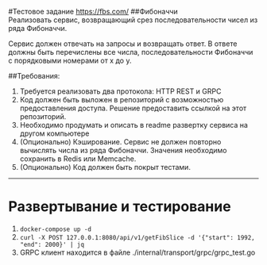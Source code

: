 #Тестовое задание https://fbs.com/
##Фибоначчи  
Реализовать сервис, возвращающий срез последовательности чисел из ряда Фибоначчи.

Сервис должен отвечать на запросы и возвращать ответ.
В ответе должны быть перечислены все числа,
последовательности Фибоначчи с порядковыми номерами от x до y.

##Требования:
1. Требуется реализовать два протокола: HTTP REST и GRPC
2. Код должен быть выложен в репозиторий с возможностью предоставления доступа.
 Решение предоставить ссылкой на этот репозиторий.
3. Необходимо продумать и описать в readme развертку сервиса на другом компьютере
4. (Опционально) Кэширование. Сервис не должен повторно вычислять числа из ряда Фибоначчи.
 Значения необходимо сохранить в Redis или Memcache.
5. (Опционально) Код должен быть покрыт тестами.

---

# Развертывание и тестирование

1. `docker-compose up -d` 
2. `curl -X POST 127.0.0.1:8080/api/v1/getFibSlice -d '{"start": 1992, "end": 2000}' | jq`
3. GRPC клиент находится в файле ./internal/transport/grpc/grpc_test.go

